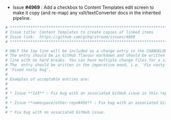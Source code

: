 * Issue **#4969** : Add a checkbox to Content Templates edit screen to make it copy (and re-map) any xslt/textConverter docs in the inherited pipeline.


```sh
# ********************************************************************************
# Issue title: Content Templates to create copies of linked items
# Issue link:  https://github.com/gchq/stroom/issues/4969
# ********************************************************************************

# ONLY the top line will be included as a change entry in the CHANGELOG.
# The entry should be in GitHub flavour markdown and should be written on a SINGLE
# line with no hard breaks. You can have multiple change files for a single GitHub issue.
# The  entry should be written in the imperative mood, i.e. 'Fix nasty bug' rather than
# 'Fixed nasty bug'.
#
# Examples of acceptable entries are:
#
#
# * Issue **123** : Fix bug with an associated GitHub issue in this repository
#
# * Issue **namespace/other-repo#456** : Fix bug with an associated GitHub issue in another repository
#
# * Fix bug with no associated GitHub issue.
```
